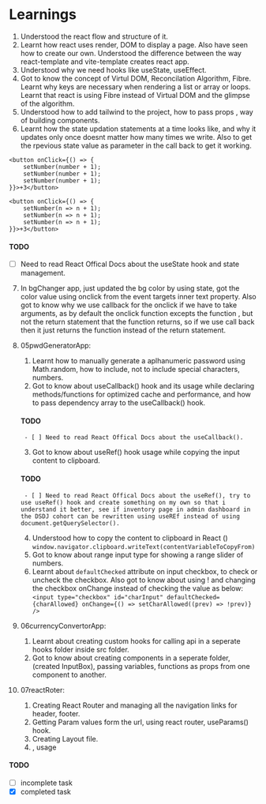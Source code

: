 # Learnings

1. Understood the react flow and structure of it.
2. Learnt how react uses render, DOM to display a page. Also have seen how to create our own. Understood the difference between the way react-template and vite-template creates react app.
3. Understood why we need hooks like useState, useEffect.
4. Got to know the concept of Virtul DOM, Reconcilation Algorithm, Fibre. Learnt why keys are necessary when rendering a list or array or loops. Learnt that react is using Fibre instead of Virtual DOM and the glimpse of the algorithm.
5. Understood how to add tailwind to the project, how to pass props , way of building components.
6. Learnt how the state updation statements at a time looks like, and why it updates only once doesnt matter how many times we write. Also to get the rpevious state value as parameter in the call back to get it working.

```
<button onClick={() => {
    setNumber(number + 1);
    setNumber(number + 1);
    setNumber(number + 1);
}}>+3</button>

<button onClick={() => {
    setNumber(n => n + 1);
    setNumber(n => n + 1);
    setNumber(n => n + 1);
}}>+3</button>

```

#### TODO
- [ ] Need to read React Offical Docs about the useState hook and state management.

7. In bgChanger app, just updated the bg color by using state, got the color value using onclick from the event targets inner text property. Also got to know why we use callback for the onclick if we have to take arguments, as by default the onclick function excepts the function , but not the return statement that the function returns, so if we use call back then it just returns the function instead of the return statement.
8. 05pwdGeneratorApp:
    1. Learnt how to manually generate a aplhanumeric password using Math.random, how to include, not to include special characters, numbers.
    2. Got to know about useCallback() hook and its usage while declaring methods/functions for optimized cache and performance, and how to pass dependency array to the useCallback() hook.
    #### TODO
        - [ ] Need to read React Offical Docs about the useCallback().
    3. Got to know about useRef() hook usage while copying the input content to clipboard.
    #### TODO
        - [ ] Need to read React Offical Docs about the useRef(), try to use useRef() hook and create something on my own so that i understand it better, see if inventory page in admin dashboard in the DSDJ cohort can be rewritten using useREf instead of using document.getQuerySelector().
    4. Understood how to copy the content to clipboard in React () `window.navigator.clipboard.writeText(contentVariableToCopyFrom)`
    5. Got to know about range input type for showing a range slider of numbers.
    6. Learnt about `defaultChecked` attribute on input checkbox, to check or uncheck the checkbox. Also got to know about using ! and changing the checkbox onChange instead of checking the value as below:
    `<input type="checkbox" id="charInput" defaultChecked={charAllowed} onChange={() => setCharAllowed((prev) => !prev)} />`

9. 06currencyConvertorApp:
    1. Learnt about creating custom hooks for calling api in  a seperate hooks folder inside src folder. 
    2. Got to know about creating components in a seperate folder, (created InputBox), passing variables, functions as props from one component to another.

10. 07reactRoter:
    1. Creating React Router and managing all the navigation links for header, footer.
    2. Getting Param values form the url, using react router, useParams() hook.
    3. Creating Layout file.
    4. <Link />, <NavLink /> usage


#### TODO
- [ ] incomplete task
- [x] completed task
